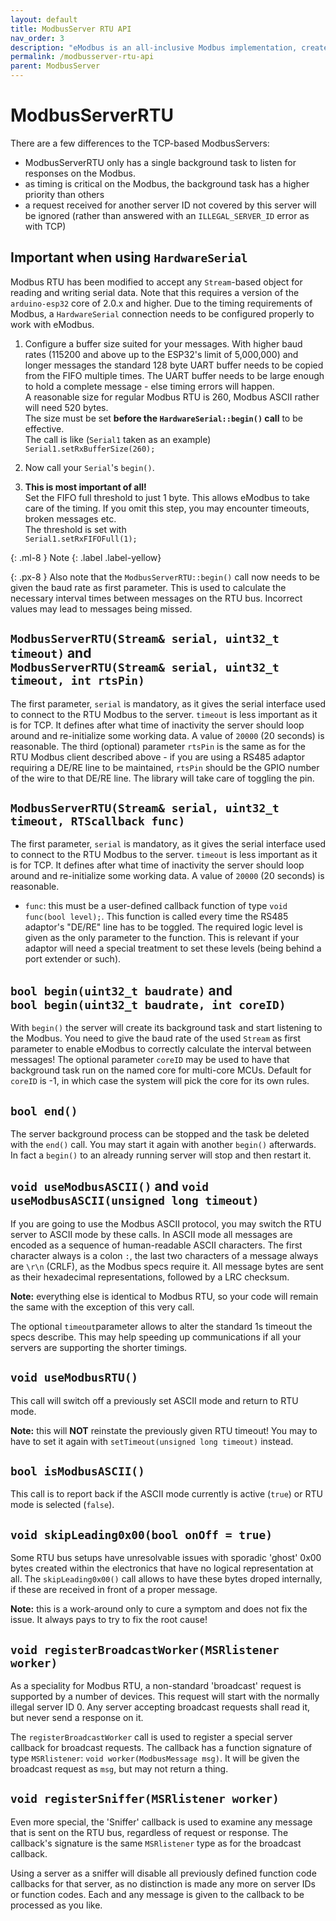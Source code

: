 ```yaml
---
layout: default
title: ModbusServer RTU API
nav_order: 3
description: "eModbus is an all-inclusive Modbus implementation, created for ESP32 and Arduino"
permalink: /modbusserver-rtu-api
parent: ModbusServer
---
```


# ModbusServerRTU

There are a few differences to the TCP-based ModbusServers: 
- ModbusServerRTU only has a single background task to listen for responses on the Modbus.
- as timing is critical on the Modbus, the background task has a higher priority than others
- a request received for another server ID not covered by this server will be ignored (rather than answered with an `ILLEGAL_SERVER_ID` error as with TCP)

## Important when using ``HardwareSerial``
Modbus RTU has been  modified to accept any ``Stream``-based object for reading and writing serial data.
Note that this requires a version of the ``arduino-esp32`` core of 2.0.x and higher.
Due to the timing requirements of Modbus, a ``HardwareSerial`` connection needs to be configured properly to work with eModbus.

1. Configure a buffer size suited for your messages. With higher baud rates (115200 and above up to the ESP32's limit of 5,000,000) and longer messages the standard 128 byte UART buffer needs to be copied from the FIFO multiple times.
The UART buffer needs to be large enough to hold a complete message - else timing errors will happen.<br/>
A reasonable size for regular Modbus RTU is 260, Modbus ASCII rather will need 520 bytes.<br/>
The size must be set **before the ``HardwareSerial::begin()`` call** to be effective.<br/>
The call is like (``Serial1`` taken as an example)<br/>
``Serial1.setRxBufferSize(260);``

2. Now call your ``Serial``'s ``begin()``.
3. **This is most important of all!**<br/>
Set the FIFO full threshold to just 1 byte. This allows eModbus to take care of the timing.
If you omit this step, you may encounter timeouts, broken messages etc.<br/>
The threshold is set with<br/>
``Serial1.setRxFIFOFull(1);``

{: .ml-8 }
Note
{: .label .label-yellow}

{: .px-8 }
Also note that the ``ModbusServerRTU::begin()`` call now needs to be given the baud rate as first parameter.
This is used to calculate the necessary interval times between messages on the RTU bus. Incorrect values may lead to messages being missed.

## `ModbusServerRTU(Stream& serial, uint32_t timeout)` and<br> `ModbusServerRTU(Stream& serial, uint32_t timeout, int rtsPin)`
The first parameter, `serial` is mandatory, as it gives the serial interface used to connect to the RTU Modbus to the server.
`timeout` is less important as it is for TCP. It defines after what time of inactivity the server should loop around and re-initialize some working data.
A value of `20000` (20 seconds) is reasonable.
The third (optional) parameter `rtsPin` is the same as for the RTU Modbus client described above - if you are using a RS485 adaptor requiring a DE/RE line to be maintained, `rtsPin` should be the GPIO number of the wire to that DE/RE line. The library will take care of toggling the pin.

## `ModbusServerRTU(Stream& serial, uint32_t timeout, RTScallback func)`
The first parameter, `serial` is mandatory, as it gives the serial interface used to connect to the RTU Modbus to the server.
`timeout` is less important as it is for TCP. It defines after what time of inactivity the server should loop around and re-initialize some working data.
A value of `20000` (20 seconds) is reasonable.
- `func`: this must be a user-defined callback function of type ``void func(bool level);``. This function is called every time the RS485 adaptor's "DE/RE" line has to be toggled. The required logic level is given as the only parameter to the function. This is relevant if your adaptor will need a special treatment to set these levels (being behind a port extender or such).

## `bool begin(uint32_t baudrate)` and <br>``bool begin(uint32_t baudrate, int coreID)``
With `begin()` the server will create its background task and start listening to the Modbus. 
You need to give the baud rate of the used ``Stream`` as first parameter to enable eModbus to correctly calculate the interval between messages!
The optional parameter `coreID` may be used to have that background task run on the named core for multi-core MCUs. Default for ``coreID`` is -1, in which case the system will pick the core for its own rules.

## `bool end()`
The server background process can be stopped and the task be deleted with the `end()` call. You may start it again with another `begin()` afterwards.
In fact a `begin()` to an already running server will stop and then restart it.

## `void useModbusASCII()` and `void useModbusASCII(unsigned long timeout)`
If you are going to use the Modbus ASCII protocol, you may switch the RTU server to ASCII mode by these calls. In ASCII mode all messages are encoded as a sequence of human-readable ASCII characters.
The first character always is a colon ``:``, the last two characters of a message always are  ``\r\n`` (CRLF), as the Modbus specs require it.
All message bytes are sent as their hexadecimal representations, followed by a LRC checksum.

**Note:** everything else is identical to Modbus RTU, so your code will remain the same with the exception of this very call.

The optional `timeout`parameter allows to alter the standard 1s timeout the specs describe. This may help speeding up communications if all your servers are supporting the shorter timings.

## `void useModbusRTU()`
This call will switch off a previously set ASCII mode and return to RTU mode. 

**Note:** this will **NOT** reinstate the previously given RTU timeout! You may to have to set it again with ``setTimeout(unsigned long timeout)`` instead.

## `bool isModbusASCII()`
This call is to report back if the ASCII mode currently is active (`true`) or RTU mode is selected (`false`).

## `void skipLeading0x00(bool onOff = true)`
Some RTU bus setups have unresolvable issues with sporadic 'ghost' 0x00 bytes created within the electronics that have no logical representation at all.
The ``skipLeading0x00()`` call allows to have these bytes droped internally, if these are received in front of a proper message.

**Note:** this is a work-around only to cure a symptom and does not fix the issue. It always pays to try to fix the root cause!

## `void registerBroadcastWorker(MSRlistener worker)`
As a speciality for Modbus RTU, a non-standard 'broadcast' request is supported by a number of devices. This request will start with the normally illegal server ID 0. Any server accepting broadcast requests shall read it, but never send a response on it.

The `registerBroadcastWorker` call is used to register a special server callback for broadcast requests. 
The callback has a function signature of type `MSRlistener`: `void worker(ModbusMessage msg)`. It will be given the broadcast request as `msg`, but may not return a thing.

## `void registerSniffer(MSRlistener worker)`
Even more special, the 'Sniffer' callback is used to examine any message that is sent on the RTU bus, regardless of request or response.
The callback's signature is the same `MSRlistener` type as for the broadcast callback.

Using a server as a sniffer will disable all previously defined function code callbacks for that server, as no distinction is made any more on server IDs or function codes. Each and any message is given to the callback to be processed as you like.
